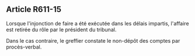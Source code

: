 Article R611-15
----
Lorsque l'injonction de faire a été exécutée dans les délais impartis, l'affaire
est retirée du rôle par le président du tribunal.

Dans le cas contraire, le greffier constate le non-dépôt des comptes par
procès-verbal.
